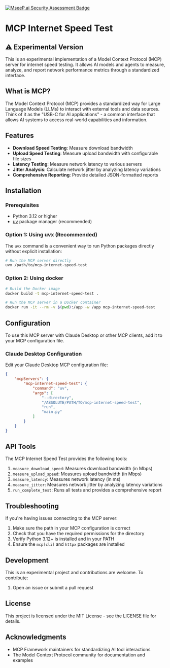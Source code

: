 [![MseeP.ai Security Assessment Badge](https://mseep.net/pr/inventer-dev-mcp-internet-speed-test-badge.png)](https://mseep.ai/app/inventer-dev-mcp-internet-speed-test)

# MCP Internet Speed Test

## ⚠️ Experimental Version

This is an experimental implementation of a Model Context Protocol (MCP) server for internet speed testing. It allows AI models and agents to measure, analyze, and report network performance metrics through a standardized interface.

## What is MCP?

The Model Context Protocol (MCP) provides a standardized way for Large Language Models (LLMs) to interact with external tools and data sources. Think of it as the "USB-C for AI applications" - a common interface that allows AI systems to access real-world capabilities and information.

## Features

- **Download Speed Testing**: Measure download bandwidth
- **Upload Speed Testing**: Measure upload bandwidth with configurable file sizes
- **Latency Testing**: Measure network latency to various servers
- **Jitter Analysis**: Calculate network jitter by analyzing latency variations
- **Comprehensive Reporting**: Provide detailed JSON-formatted reports

## Installation

### Prerequisites

- Python 3.12 or higher
- [uv](https://github.com/astral-sh/uv) package manager (recommended)

### Option 1: Using uvx (Recommended)

The `uvx` command is a convenient way to run Python packages directly without explicit installation:

```bash
# Run the MCP server directly
uvx /path/to/mcp-internet-speed-test
```

### Option 2: Using docker

```bash
# Build the Docker image
docker build -t mcp-internet-speed-test .

# Run the MCP server in a Docker container
docker run -it --rm -v $(pwd):/app -w /app mcp-internet-speed-test
```


## Configuration

To use this MCP server with Claude Desktop or other MCP clients, add it to your MCP configuration file.

### Claude Desktop Configuration

Edit your Claude Desktop MCP configuration file:

```json
{
    "mcpServers": {
        "mcp-internet-speed-test": {
            "command": "uv",
            "args": [
                "--directory",
                "/ABSOLUTE/PATH/TO/mcp-internet-speed-test",
                "run",
                "main.py"
            ]
        }
    }
}
```

## API Tools

The MCP Internet Speed Test provides the following tools:

1. `measure_download_speed`: Measures download bandwidth (in Mbps)
2. `measure_upload_speed`: Measures upload bandwidth (in Mbps)
3. `measure_latency`: Measures network latency (in ms)
4. `measure_jitter`: Measures network jitter by analyzing latency variations
5. `run_complete_test`: Runs all tests and provides a comprehensive report

## Troubleshooting

If you're having issues connecting to the MCP server:

1. Make sure the path in your MCP configuration is correct
2. Check that you have the required permissions for the directory
3. Verify Python 3.12+ is installed and in your PATH
4. Ensure the `mcp[cli]` and `httpx` packages are installed

## Development

This is an experimental project and contributions are welcome. To contribute:

1. Open an issue or submit a pull request

## License

This project is licensed under the MIT License - see the LICENSE file for details.

## Acknowledgments

- MCP Framework maintainers for standardizing AI tool interactions
- The Model Context Protocol community for documentation and examples